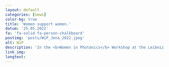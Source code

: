```yaml
---
layout: default
categories: [news]
color-bg: true
title: 'Women support women.'
datum: '25.05.2022'
fa: 'fa-solid fa-person-chalkboard'
postimg: 'posts/WiP_Jena_2022.jpeg'
alt: WiP
description: 'In the <b>Women in Photonics</b> Workshop at the Leibniz Institute of Photonic Technology in Jena (Germany), about <b>80</b> participants out of <b>14</b> countries had the opportunity to inform themselves about career opportunities in the photonics sector and to exchange ideas in more than <b>40</b> presentations. Thankfully, I also had the opportunity to present my research results concerning the operando-spectroscopic investigation of photocatalytic multi-electron processes. Overall, it was very inspiring and a great pleasure to meet such brilliant minds and scientists and to share my research with them.'
link_img:
longtext: 
---
```

